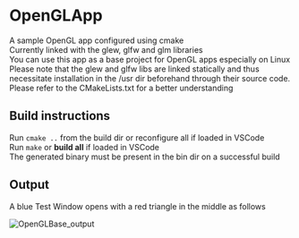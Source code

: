 # OpenGLApp
A sample OpenGL app configured using cmake  
Currently linked with the glew, glfw and glm libraries  
You can use this app as a base project for OpenGL apps especially on Linux  
Please note that the glew and glfw libs are linked statically and thus necessitate installation in the /usr dir beforehand through their source code. Please refer to the CMakeLists.txt for a better understanding  

## Build instructions
Run `cmake ..` from the build dir or reconfigure all if loaded in VSCode  
Run `make` or **build all** if loaded in VSCode  
The generated binary must be present in the bin dir on a successful build

## Output
A blue Test Window opens with a red triangle in the middle as follows  

![OpenGLBase_output](https://user-images.githubusercontent.com/78597991/177565682-34f3cbe9-956a-4be7-8b83-5786aad1f5eb.png)
